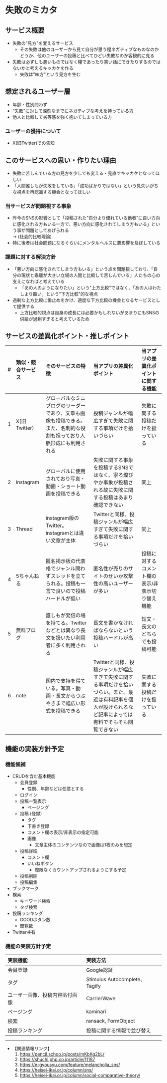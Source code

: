 # 失敗のミカタ
## サービス概要
* 失敗の"見方"を変えるサービス
  * その失敗は他のユーザーから見て自分が思う程ネガティブなものなのかどうか、他のユーザーの投稿と比べてひどい失敗なのか客観的に見る
* 失敗は必ずしも悪いものではなく糧であったり笑い話にできたりするのではないかと考えるキッカケを作る
    * 失敗は"味方"という見方を生む

## 想定されるユーザー層
* 年齢・性別問わず
* "失敗"に対して深刻なまでにネガティブな考えを持っている方
* 他人と比較して劣等感を強く抱いてしまっている方

### ユーザーの獲得について
* X(旧Twitter)での告知

## このサービスへの思い・作りたい理由
* 失敗に苦しんでいる方の見方を少しでも変える・見直すキッカケとなってほしい
* 「人間誰しもが失敗をしている」「成功ばかりではない」という見失いがちな視点を再認識する機会となってほしい

### 当サービスが問題視する事象
* 昨今のSNSの影響として「投稿された"自分より優れている他者"に良い方向に感化される方もいる一方で、悪い方向に感化されてしまう方もいる」という事が問題としてあげられる<br/>→ (社会的比較理論)
* 特に後者は社会問題になるぐらいにメンタルヘルスに悪影響を及ぼしている

### 課題に対する解決方針
* 「悪い方向に感化されてしまう方もいる」という点を問題視しており、「自分の現状と乖離が大きい立場の人間と比較して苦しんでいる」人たちの心の支えになればと考えている
  * 「あの人のようになりたい」という"上方比較"ではなく、「あの人はわたしより酷い」という"下方比較"的な視点
* 過剰な上方比較に歯止めをかけ、適度な下方比較の機会となるサービスとして提供する
  * 上方比較的視点は自身の成長には必要かもしれないがあまりにもSNSの供給が過剰すぎると考えているため


## サービスの差異化ポイント・推しポイント
| # | 類似・競合サービス | そのサービスの特徴 | 当アプリの差異化ポイント | 当アプリの差異化ポイントに関する機能 |
|:--|:--|:--|:--|:--|
| 1 | X(旧Twitter) | グローバルなミニブログのリーダーであり、文章も画像も投稿できる。また、名刺的な役割も担っており人脈形成にも利用される | 投稿ジャンルが幅広すぎて失敗に関する事項だけを拾いづらい | 失敗に関する投稿だけを扱っている |
| 2 | instagram | グローバルに使用されており写真・動画・ショート動画を投稿できる | 失敗に関する事象を投稿するSNSではなく、寧ろ煌びやか事象が投稿される故に失敗に関する投稿はあまり確認できない | 同上 |
| 3 | Thread | instagram版のTwitter。instagramとは違い文章が主体 | Twitterと同様、投稿ジャンルが幅広すぎて失敗に関する事項だけを拾いづらい | 同上 |
| 4 | 5ちゃんねる | 匿名掲示板の代表格でジャンル問わずスレッドを立てられる。投稿も一言で良いので投稿ハードルが低い | 匿名性が売りのサイトのせいか攻撃性の高いユーザーが多い | 投稿に対するコメント欄の表示/非表示切り替え機能 |
| 5 | 無料ブログ | 誰しもが発信の場を持てる。Twitterなどとは異なり長文を扱いたい利用者に多く利用される | 長文を書かなければならないという投稿ハードルが高い | 短文・長文のどちらでも投稿可能 |
| 6 | note | 国内で支持を得ている。写真・動画・長文からつぶやきまで幅広い形式を投稿できる | Twitterと同様、投稿ジャンルが幅広すぎて失敗に関する事項だけを拾いづらい。また、最近は有料記事を個人が設けられるなど記事によっては有料でそもそも閲覧できない | 失敗に関する投稿だけを扱っている |

## 機能の実装方針予定
### 機能候補
* CRUDを含む基本機能
  * 会員登録
    * 性別、年齢などは任意とする
  * ログイン
  * 投稿一覧表示
    * ページング
  * 投稿 (登録)
    * タグ
    * 下書き登録
    * コメント欄の表示/非表示の指定可能
    * 画像
      * 文章主体のコンテンツなので画像は1枚のみを想定
  * 投稿詳細
    * コメント欄
    * いいねボタン
      * 際限なくカウントアップされるようにする予定
  * 投稿削除
  * 投稿編集
* ブックマーク
* 検索
  * キーワード検索
  * タグ検索
* 投稿ランキング
  * GOODボタン数
  * 閲覧数
* Twitter共有

### 機能の実装方針予定
| 実装機能 | 実装方法 |
|:--|:--|
| 会員登録 | Google認証 |
| タグ | Stimulus Autocomplete、Tagify |
| ユーザー画像、投稿内容貼付画像 | CarrierWave |
| ページング | kaminari |
| 検索 | ransack, FormObject |
| 投稿ランキング | 投稿に関する情報で並び替え |

---
- 【関連情報リンク】
  1. https://pencil.schoo.jp/posts/mKbKg2bL/
  2. https://shuchi.php.co.jp/article/11187
  3. https://e-gyousyu.com/feature/melancholia_sns/
  4. https://heisei-ikai.or.jp/column/sns/
  5. https://heisei-ikai.or.jp/column/social-comparative-theory/
